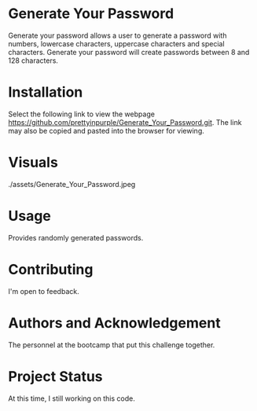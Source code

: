 # Generate Your Password
Generate your password allows a user to generate a password with numbers, lowercase characters, uppercase characters and special characters.  Generate your password will create passwords between 8 and 128 characters.

# Installation
Select the following link to view the webpage https://github.com/prettyinpurple/Generate_Your_Password.git.  The link may also be copied and pasted into the browser for viewing.  

# Visuals
./assets/Generate_Your_Password.jpeg

# Usage
Provides randomly generated passwords.

# Contributing
I'm open to feedback.

# Authors and Acknowledgement
The personnel at the bootcamp that put this challenge together.

# Project Status
At this time, I still working on this code.